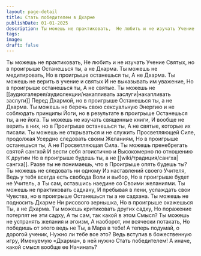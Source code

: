 ```yaml
---
layout: page-detail
title: Стать победителем в Дхарме
publishDate: 01-01-2025
description: Ты можешь не практиковать,  Не любить и не изучать Учение  Святых, но в проигрыше  Останешься ты, а не Дхарма.  Ты можешь не медитировать,  Но в проигрыше останешься ты,  А не Дхарма.
tags:
image:
draft: false
---
```

Ты можешь не практиковать,  Не любить и не изучать Учение  Святых, но в проигрыше  Останешься ты, а не Дхарма.  Ты можешь не медитировать,  Но в проигрыше останешься ты,  А не Дхарма.  Ты можешь не верить в учение и святых  И не выказывать им уважение,  Но в проигрыше останешься ты,  А не святые.  Ты можешь не [[аудиогалерея/аудиолекции/накапливать заслуги|накапливать заслуги]]  Перед Дхармой, но в проигрыше  Останешься ты, а не Дхарма.  Ты можешь не беречь свою сексуальную  Энергию и не соблюдать принципы  Йоги, но в результате в проигрыше  Останешься ты, а не йога.  Ты можешь не изучать священные книги,  И вообще не верить в них, но в  Проигрыше останешься ты,  А не святые, которые их писали.  Ты можешь не открываться и не служить  Просветляющей Силе, продолжая  Усердно следовать своим  Желаниям,  Но в проигрыше останешься ты,  А не Просветляющая Сила.  Ты можешь пренебрегать святой сангхой  И вести себя эгоистично и  Высокомерно по отношению  К другим  Но в проигрыше будешь ты, а не [[wiki/традиция/сангха|сангха]].  Разве ты не понимаешь, что в  Проигрыше опять будешь ты?  Ты можешь не следовать ни одному  Из наставлений своего Учителя,  Ведь у тебя всегда есть свобода  Воли и выбор,  Но в проигрыше будет не Учитель, а  Ты сам, оставшись наедине со  Своими желаниями.  Ты можешь не практиковать садхану,  И пребывая в лени, услаждать свои  Чувства, но в проигрыше  Останешься ты а не садхана.  Ты можешь не подносить Дхарме  Ни рисового зернышка,  Но в проигрыше окажешься  Ты, а не Дхарма.  Ты можешь критиковать других садху,  Но поражение потерпят не эти садху,  А ты сам, так какой в этом  Смысл?  Ты можешь не устранять желания и эгоизм,  А наоборот, им всячески потакать,  Но победишь от этого ведь не  Ты, а Мара в тебе!  А теперь подумай, о дорогой ученик,  Нужно ли тебе все это?  Ведь вступив в божественную игру,  Именуемую «Дхарма», в ней нужно  Стать победителем!  А иначе, какой смысл вообще ее  Начинать?
